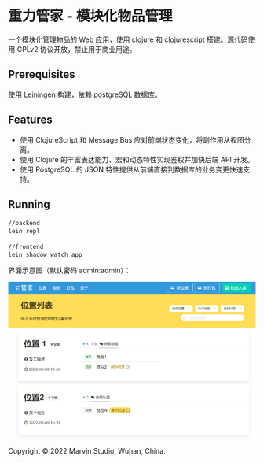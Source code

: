 # 重力管家 - 模块化物品管理

一个模块化管理物品的 Web 应用，使用 clojure 和 clojurescript 搭建。源代码使用 GPLv2 协议开放，禁止用于商业用途。

## Prerequisites

使用 [Leiningen][1] 构建，依赖 postgreSQL 数据库。

[1]: https://github.com/technomancy/leiningen

## Features

- 使用 ClojureScript 和 Message Bus 应对前端状态变化，将副作用从视图分离。
- 使用 Clojure 的丰富表达能力、宏和动态特性实现鉴权并加快后端 API 开发。
- 使用 PostgreSQL 的 JSON 特性提供从前端直接到数据库的业务变更快速支持。

## Running
    
    //backend
    lein repl

    //frontend
    lein shadow watch app

界面示意图（默认密码 admin:admin）：

![](resources/docs/demo.png)

Copyright © 2022 Marvin Studio, Wuhan, China.